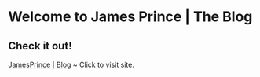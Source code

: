 # Welcome to James Prince | The Blog

## Check it out!

[JamesPrince | Blog](https://jamesrprince.github.io/home/#) ~ Click to visit site.
